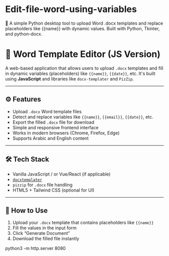 # Edit-file-word-using-variables
📝 A simple Python desktop tool to upload Word .docx templates and replace placeholders like {{name}} with dynamic values. Built with Python, Tkinter, and python-docx.
# 📝 Word Template Editor (JS Version)

A web-based application that allows users to upload `.docx` templates and fill in dynamic variables (placeholders) like `{{name}}`, `{{date}}`, etc. It's built using **JavaScript** and libraries like `docx-templater` and `PizZip`.

---

## ⚙️ Features

- Upload `.docx` Word template files
- Detect and replace variables like `{{name}}`, `{{email}}`, `{{date}}`, etc.
- Export the filled `.docx` file for download
- Simple and responsive frontend interface
- Works in modern browsers (Chrome, Firefox, Edge)
- Supports Arabic and English content

---

## 🛠️ Tech Stack

- Vanilla JavaScript / or Vue/React (if applicable)
- [`docxtemplater`](https://docxtemplater.com/)
- `pizzip` for `.docx` file handling
- HTML5 + Tailwind CSS (optional for UI)

---

## 🚀 How to Use

1. Upload your `.docx` template that contains placeholders like `{{name}}`
2. Fill the values in the input form
3. Click “Generate Document”
4. Download the filled file instantly


python3 -m http.server 8080
